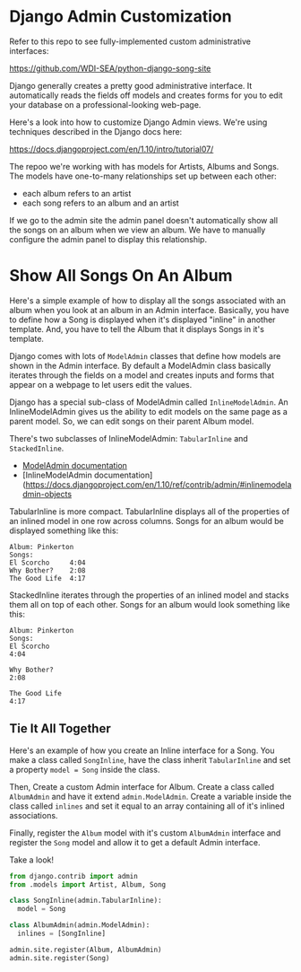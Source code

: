 # Django Admin Customization
Refer to this repo to see fully-implemented custom administrative interfaces:

<https://github.com/WDI-SEA/python-django-song-site>

Django generally creates a pretty good administrative interface. It
automatically reads the fields off models and creates forms for you
to edit your database on a professional-looking web-page.

Here's a look into how to customize Django Admin views. We're using techniques
described in the Django docs here:

<https://docs.djangoproject.com/en/1.10/intro/tutorial07/>

The repoo we're working with has models for Artists, Albums and Songs. The
models have one-to-many relationships set up between each other:

* each album refers to an artist
* each song refers to an album and an artist

If we go to the admin site the admin panel doesn't automatically show
all the songs on an album when we view an album. We have to manually
configure the admin panel to display this relationship.

# Show All Songs On An Album
Here's a simple example of how to display all the songs associated with
an album when you look at an album in an Admin interface. Basically,
you have to define how a Song is displayed when it's displayed "inline"
in another template. And, you have to tell the Album that it displays
Songs in it's template.

Django comes with lots of `ModelAdmin` classes that define how models
are shown in the Admin interface. By default a ModelAdmin class basically
iterates through the fields on a model and creates inputs and forms
that appear on a webpage to let users edit the values.

Django has a special sub-class of ModelAdmin called `InlineModelAdmin`.
An InlineModelAdmin gives us the ability to edit models on the same page
as a parent model. So, we can edit songs on their parent Album model.

There's two subclasses of InlineModelAdmin: `TabularInline` and
`StackedInline`.

* [ModelAdmin documentation](https://docs.djangoproject.com/en/1.10/ref/contrib/admin/#modeladmin-objects>)
* [InlineModelAdmin documentation](https://docs.djangoproject.com/en/1.10/ref/contrib/admin/#inlinemodeladmin-objects

TabularInline is more compact. TabularInline displays all of the
properties of an inlined model in one row across columns. Songs
for an album would be displayed something like this:

```
Album: Pinkerton
Songs:
El Scorcho     4:04
Why Bother?    2:08
The Good Life  4:17
```

StackedInline iterates through the properties of an inlined model
and stacks them all on top of each other. Songs for an album would 
look something like this:

```
Album: Pinkerton
Songs:
El Scorcho
4:04

Why Bother?
2:08

The Good Life
4:17
```

## Tie It All Together
Here's an example of how you create an Inline interface for a Song. You
make a class called `SongInline`, have the class inherit `TabularInline`
and set a property `model = Song` inside the class.

Then, Create a custom Admin interface for Album. Create a class called
`AlbumAdmin` and have it extend `admin.ModelAdmin`. Create a variable
inside the class called `inlines` and set it equal to an array containing
all of it's inlined associations.

Finally, register the `Album` model with it's custom `AlbumAdmin` interface
and register the `Song` model and allow it to get a default Admin
interface.

Take a look!

```python
from django.contrib import admin
from .models import Artist, Album, Song

class SongInline(admin.TabularInline):
  model = Song

class AlbumAdmin(admin.ModelAdmin):
  inlines = [SongInline]

admin.site.register(Album, AlbumAdmin)
admin.site.register(Song)
```


